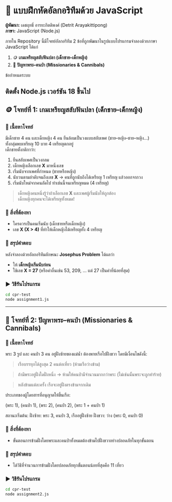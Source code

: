 # 🧩 แบบฝึกหัดอัลกอริทึมด้วย JavaScript  
**ผู้พัฒนา:** เดชฤทธิ์ อารยะกิตติพงศ์ (Detrit Arayakittipong)  
**ภาษา:** JavaScript (Node.js)  

ภายใน Repository นี้มีโจทย์อัลกอริทึม 2 ข้อที่ถูกพัฒนาในรูปแบบโปรแกรมจำลองด้วยภาษา JavaScript ได้แก่  
1. 🪙 **เกมเหรียญสลับฟันปลา (เด็กชาย–เด็กหญิง)**  
2. 🛶 **ปัญหาพระ–คนป่า (Missionaries & Cannibals)**  

ข้อกำหนดระบบ

ติดตั้ง Node.js เวอร์ชัน 18 ขึ้นไป
---

## 🪙 โจทย์ที่ 1: เกมเหรียญสลับฟันปลา (เด็กชาย–เด็กหญิง)

### 📖 เนื้อหาโจทย์
มีเด็กชาย 4 คน และเด็กหญิง 4 คน ยืนล้อมเป็นวงแบบสลับเพศ (ชาย–หญิง–ชาย–หญิง...)  
ทั้งกลุ่มพบเหรียญ 10 บาท 4 เหรียญตกอยู่  
เด็กชายตั้งกติกาว่า:

1. ยืนสลับเพศเป็นวงกลม  
2. เด็กหญิงเลือกเลข **X** มาหนึ่งเลข  
3. เริ่มนับจากเพศที่กำหนด (ชายหรือหญิง)  
4. นับวนตามลำดับจนถึงเลข **X** → คนที่ถูกนับถึงได้เหรียญ 1 เหรียญ แล้วออกจากวง  
5. เริ่มนับใหม่จากคนถัดไป ทำเช่นนี้จนเหรียญหมด (4 เหรียญ)

> เด็กหญิงคนหนึ่งรู้ว่าถ้าเลือกเลข **X** และเพศผู้เริ่มนับให้ถูกต้อง  
> เด็กหญิงทุกคนจะได้เหรียญทั้งหมด!

### 🎯 สิ่งที่ต้องหา
- ใครควรเป็นคนเริ่มนับ (เด็กชายหรือเด็กหญิง)  
- เลข **X (X > 4)** ที่ทำให้เด็กหญิงได้เหรียญทั้ง 4 เหรียญ

### 🧮 สรุปคำตอบ
หลังจำลองด้วยอัลกอริทึมลักษณะ **Josephus Problem** ได้ผลว่า  
- ให้ **เด็กหญิงเริ่มนับก่อน**  
- ใช้เลข **X = 27** (หรือค่าอื่นเช่น 53, 209, … แต่ 27 เป็นค่าที่น้อยที่สุด)

### ▶️ วิธีรันโปรแกรม
```bash
cd cpr-test
node assignment1.js
```
---

## 🛶  โจทย์ที่ 2: ปัญหาพระ–คนป่า (Missionaries & Cannibals)

### 📖 เนื้อหาโจทย์
พระ 3 รูป และ คนป่า 3 คน อยู่ฝั่งซ้ายของแม่น้ำ
ต้องพายเรือไปฝั่งขวา โดยมีเงื่อนไขดังนี้:

>เรือบรรทุกได้สูงสุด 2 คนต่อเที่ยว (ห้ามเรือว่างข้าม)

>ถ้ามีพระอยู่ฝั่งใดฝั่งหนึ่ง → ห้ามให้คนป่ามีจำนวนมากกว่าพระ (ไม่เช่นนั้นพระจะถูกทำร้าย)

>หลังข้ามแต่ละครั้ง เรือจะอยู่ฝั่งตรงข้ามจากเดิม

ประเภทของผู้โดยสารที่อนุญาตให้ขึ้นเรือ:

(พระ 1), (คนป่า 1), (พระ 2), (คนป่า 2), (พระ 1 + คนป่า 1)

สถานะเริ่มต้น:
ฝั่งซ้าย: พระ 3, คนป่า 3, เรืออยู่ฝั่งซ้าย
ฝั่งขวา: ว่าง (พระ 0, คนป่า 0)

### 🎯 สิ่งที่ต้องหา
- ขั้นตอนการข้ามฝั่งโดยพระและคนป่าทั้งหมดต้องข้ามไปฝั่งขวาอย่างปลอดภัยในทุกขั้นตอน

### 🧮 สรุปคำตอบ 
- ได้วิธีที่จำนวนการข้ามฝั่งโดยปลอดภัยทุกขั้นตอนน้อยที่สุดคือ 11 เที่ยว

### ▶️ วิธีรันโปรแกรม
```bash
cd cpr-test
node assignment2.js
```